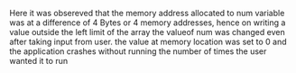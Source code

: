 Here it was obsereved that the memory address allocated to num variable was at a difference of 4 Bytes or 4 memory addresses, hence on writing a value outside the left limit of the array the valueof num was changed even after taking input from user. the value at memory location was set to 0 and the application crashes without running the number of times the user wanted it to run
